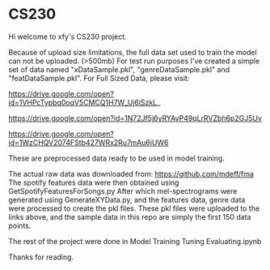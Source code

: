 # CS230
Hi welcome to xfy's CS230 project.

Because of upload size limitations, the full data set used to train the model can not be uploaded. (>500mb)
For test run purposes I've created a simple set of data named "xDataSample.pkl", "genreDataSample.pkl" and "featDataSample.pkl".
For Full Sized Data, please visit:

https://drive.google.com/open?id=1VHPcTypbq0oqV5CMCQ1H7W_Uj6iSzkL_

https://drive.google.com/open?id=1N72Jf5j6yRYAyP49qLrRVZbh6p2GJ5Uv

https://drive.google.com/open?id=1WzCHQV2074FStb427WRx2Ru7mAu6jUW6


These are preprocessed data ready to be used in model training.

The actual raw data was downloaded from: https://github.com/mdeff/fma
The spotify features data were then obtained using GetSpotifyFeaturesForSongs.py
After which mel-spectrograms were generated using GenerateXYData.py, and the features data, genre data were processed to create the pkl files. These pkl files were uploaded to the links above, and the sample data in this repo are simply the first 150 data points.

The rest of the project were done in Model Training Tuning Evaluating.ipynb

Thanks for reading.



